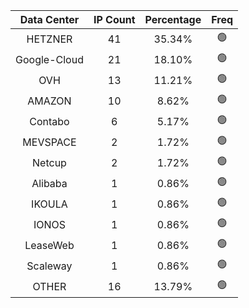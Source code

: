 | Data Center | IP Count | Percentage | Freq |
|:------------:|:--------:|:-----------:|:-----:|
| HETZNER | 41 | 35.34% | 🟢 |
| Google-Cloud | 21 | 18.10% | 🟢 |
| OVH | 13 | 11.21% | 🟢 |
| AMAZON | 10 | 8.62% | 🟢 |
| Contabo | 6 | 5.17% | 🟢 |
| MEVSPACE | 2 | 1.72% | 🟢 |
| Netcup | 2 | 1.72% | 🟢 |
| Alibaba | 1 | 0.86% | 🟢 |
| IKOULA | 1 | 0.86% | 🟢 |
| IONOS | 1 | 0.86% | 🟢 |
| LeaseWeb | 1 | 0.86% | 🟢 |
| Scaleway | 1 | 0.86% | 🟢 |
| OTHER | 16 | 13.79% | 🟢 |